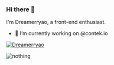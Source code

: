 ### Hi there 👋
<p>I'm Dreamerryao, a front-end enthusiast.</p>

<!--
**Dreamerryao/Dreamerryao** is a ✨ _special_ ✨ repository because its `README.md` (this file) appears on your GitHub profile.

Here are some ideas to get you started:

- 🔭 I’m currently working on ...
- 🌱 I’m currently learning ...
- 👯 I’m looking to collaborate on ...
- 🤔 I’m looking for help with ...
- 💬 Ask me about ...
- 📫 How to reach me: ...
- 😄 Pronouns: ...
- ⚡ Fun fact: ...
-->

- 🔭 I’m currently working on @contek.io


[![Dreamerryao](https://github-readme-stats.vercel.app/api?username=dreamerryao&count_private=true)](http://dreamerryao.wiki)

![nothing](https://visitor-badge.laobi.icu/badge?page_id=dreamerryao)



